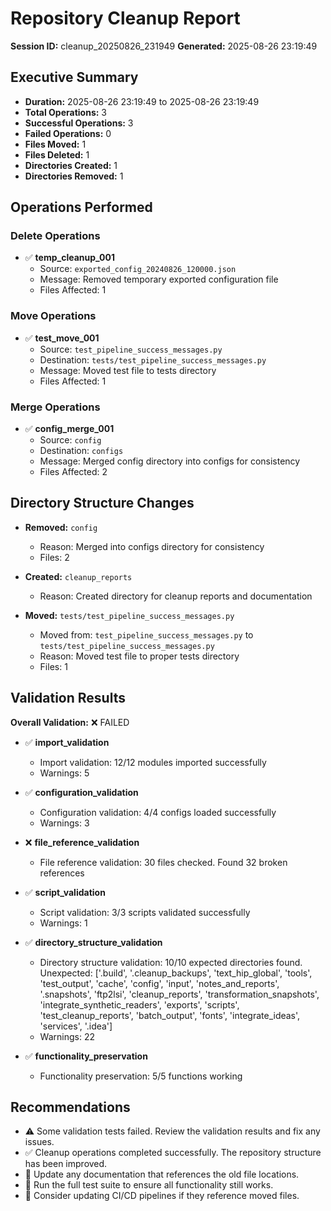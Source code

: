 # Repository Cleanup Report

**Session ID:** cleanup_20250826_231949
**Generated:** 2025-08-26 23:19:49

## Executive Summary

- **Duration:** 2025-08-26 23:19:49 to 2025-08-26 23:19:49
- **Total Operations:** 3
- **Successful Operations:** 3
- **Failed Operations:** 0
- **Files Moved:** 1
- **Files Deleted:** 1
- **Directories Created:** 1
- **Directories Removed:** 1

## Operations Performed

### Delete Operations

- ✅ **temp_cleanup_001**
  - Source: `exported_config_20240826_120000.json`
  - Message: Removed temporary exported configuration file
  - Files Affected: 1

### Move Operations

- ✅ **test_move_001**
  - Source: `test_pipeline_success_messages.py`
  - Destination: `tests/test_pipeline_success_messages.py`
  - Message: Moved test file to tests directory
  - Files Affected: 1

### Merge Operations

- ✅ **config_merge_001**
  - Source: `config`
  - Destination: `configs`
  - Message: Merged config directory into configs for consistency
  - Files Affected: 2

## Directory Structure Changes

- **Removed:** `config`
  - Reason: Merged into configs directory for consistency
  - Files: 2

- **Created:** `cleanup_reports`
  - Reason: Created directory for cleanup reports and documentation

- **Moved:** `tests/test_pipeline_success_messages.py`
  - Moved from: `test_pipeline_success_messages.py` to `tests/test_pipeline_success_messages.py`
  - Reason: Moved test file to proper tests directory
  - Files: 1

## Validation Results

**Overall Validation:** ❌ FAILED

- ✅ **import_validation**
  - Import validation: 12/12 modules imported successfully
  - Warnings: 5

- ✅ **configuration_validation**
  - Configuration validation: 4/4 configs loaded successfully
  - Warnings: 3

- ❌ **file_reference_validation**
  - File reference validation: 30 files checked. Found 32 broken references

- ✅ **script_validation**
  - Script validation: 3/3 scripts validated successfully
  - Warnings: 1

- ✅ **directory_structure_validation**
  - Directory structure validation: 10/10 expected directories found. Unexpected: ['.build', '.cleanup_backups', 'text_hip_global', 'tools', 'test_output', 'cache', 'config', 'input', 'notes_and_reports', '.snapshots', 'ftp2lsi', 'cleanup_reports', 'transformation_snapshots', 'integrate_synthetic_readers', 'exports', 'scripts', 'test_cleanup_reports', 'batch_output', 'fonts', 'integrate_ideas', 'services', '.idea']
  - Warnings: 22

- ✅ **functionality_preservation**
  - Functionality preservation: 5/5 functions working

## Recommendations

- ⚠️ Some validation tests failed. Review the validation results and fix any issues.
- ✅ Cleanup operations completed successfully. The repository structure has been improved.
- 📝 Update any documentation that references the old file locations.
- 🧪 Run the full test suite to ensure all functionality still works.
- 🔄 Consider updating CI/CD pipelines if they reference moved files.
